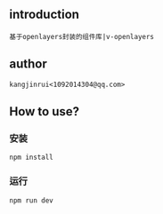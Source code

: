 
## introduction
    基于openlayers封装的组件库|v-openlayers

## author 
    kangjinrui<1092014304@qq.com>

## How to use?

### 安装
    npm install

### 运行
    npm run dev

